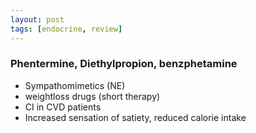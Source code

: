 ```yaml
---
layout: post
tags: [endocrine, review]
---
```


### Phentermine, Diethylpropion, benzphetamine

- Sympathomimetics (NE)
- weightloss drugs (short therapy)
- CI in CVD patients
- Increased sensation of satiety, reduced calorie intake
